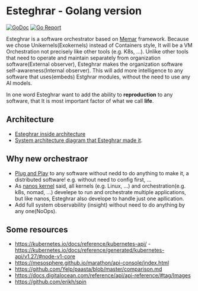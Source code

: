 # Esteghrar - Golang version   
[![GoDoc](https://pkg.go.dev/badge/github.com/GeniusesGroup/esteghrar)](https://pkg.go.dev/github.com/GeniusesGroup/esteghrar)
[![Go Report](https://goreportcard.com/badge/github.com/GeniusesGroup/esteghrar)](https://goreportcard.com/report/github.com/GeniusesGroup/esteghrar)

Esteghrar is a software orchestrator based on [Memar](https://github.com/GeniusesGroup/memar) framework. Because we chose Unikernels(Exokernels) instead of Containers style, It will be a VM Orchestration not precisely like other tools (e.g. K8s, ...). Unlike other tools that need to operate and maintain separately from organization software(External observer), Esteghrar makes the organization software self-awareness(Internal observer). This will add more intelligence to any software that uses(embeds) Estghrar modules, without the need to use any AI models.

In one word Esteghrar want to add the ability to **reproduction** to any software, that It is most important factor of what we call **life**.

## Architecture
- [Esteghrar inside architecture]()
- [System architecture diagram that Esteghrar made it](https://viewer.diagrams.net/?tags=%7B%7D&highlight=0000ff&edit=_blank&layers=1&nav=1#R5VpRc5s4EP41nt49NAPIYHiM7aSXmfYuc57OXR9lo2AajBghYru%2F%2Fla2ZMAC4ybGkN5LRlokBX27%2B0n74QGarDafGE6WX6hPooFl%2BJsBmg4sy3UN%2BCsM273BNp29IWChvzeZuWEW%2FiDSKOcFWeiTtDSQUxrxMCkbFzSOyYKXbJgxui4Pe6JR%2Bb8mOCCaYbbAkW79J%2FT5Um7LGuX2P0gYLNV%2FNh1v%2F2SF1WC5k3SJfboumNDdAE0YpXzfWm0mJBLYKVz28%2B5rnh5ejJGYnzPhC5r95c0mmRO7H%2FFXRPH9%2FPGjKffxgqNM7li%2BLd8qCAJGs0QOI4yTTRXweK6GG%2FqLmYftQpgQuiKcbWGIXGgoZ8gIsUz5Cusc76EKh2UBa6QmYunj4LB0DgM0JBI%2FgwpqRgWWgRiEzhgcmwjjIqIZrDpeL0NOZgleCOMasgJsS76CN5ia0KxFsojYCWfpOHYIlK0B9YDxTGyG0RfIXAZNU8MOds7LoOAoDGKBISAAk9BY4BNCGt7KB6vQ98X0MSNp%2BENGmwH9hIYx3%2B3LHg%2FsqVgr4zTdE4lYOuWMPpMJjSisO41pLFZ5CqPoyHR5v6hlrHKAO1p4m0aV11pzmnuNnH8VUkdUYI5cHSvX1LEyjVFbYDVjBVDFPvFluLWX%2Fe5p7MokOqwAriLIXNQSbpaG213KSbBkWFACXBOyCI71eiiNZiiLOTyw0NMTcRYLLeHhiT%2Fy5obRKvjluEV6ileB77SV4frxdZskEdApD2kMD%2F6EW9r%2FgphrvFbMCuua1DvUHDPO0jAmadpSUvg2cf1hVVK41hw5TrtJ0ZgVo2tmhaWjLy8rt48Pp2Bvl9YbjkRUBnGon4heVQRbbZ2HFTdhHyom2aWML2lAYxzd5dZxOYLzMZ8pTSSA3wnnW1n%2BCZ4ow0s2If9XTL%2BxZe%2BbXEy0p5tiZ6s6Mey3MEl0v6n1RCeftuupeSnHjN%2BK0nF3p8dpGi6U%2BT6Myh4Xe6%2F1t%2BJXmrEFOYWpKmwxC8jJWKkOFUYiYPaX8otc3vNnXIVUKYQXXPDMRbLmdPF4oBB1uVakUyyKrsoyTh3LJOClJ8pWv%2F1NggzalP0%2BsJxIHLhzuBQ5Ad9Bcmz5HD6Lw5ry5a6aUqsAYU30wQ9cvJ84Tb5nqWjjnRTBngmHieAGMcmomedTksYfRIuuxTUBxwLolDDwUHqj532rFfBpt6MjWjQr3G5WEaPZWi2sJKFumNEs8uKNZZ9LjcgscqNx4zaw4673SFgIoIn7YEeUqc7yRsrcp2NXnGnZ3Z6Wo9cdl3Y5Jjy7ISjO9H9l7FzyHH0fMXEV%2BaVBcj2SpKyhrZ%2Ba15USLa8Zlg40V6u5hLwyUOrkO6m56tj9YqV9nV96qrmiMy7PLWmuTUj1T3NVxWsPRFd0mkd7JroiXfh716prE%2Fo9U111falSdv3lubnBbXYFGV9VhUX6V8v3LMM2Zkm%2FZFhUK5B0KcM2nZI9k2FRp2JDQWD4qcLyIC68K61BObHndSVyuw0JzylJUKPTQQGdY8%2FmgVIOkwupDxeMCFVONEYEemtE7KbC3vC2MEAe8fnKj8JQOGCPxVHPLUZX43hkeEfRuH%2BDPDYPW3nDp1Cj23B9FYFZPf%2BShLxzA9PqlKrO0Hqu%2FynJdsrlnKMupV19ShrqP9Do7IvCuR8U%2Bk7d52rEb06QVzH30D66ZspaqY65tfHum5gbuvnvkffD8x91o7v%2FAA%3D%3D).

## Why new orchestraor
- [Plug and Play](https://en.wikipedia.org/wiki/Plug_and_play) to any software without nedd to do anything to make it, a distributed software! e.g. without need to config first, ...
- As [nanos kernel](https://github.com/nanovms/nanos) said, all kernels (e.g. Linux, ...) and orchestration(e.g. k8s, nomad, ...) develepe to run and orchestrate multiple applications, but like nanos, Esteghrar also develope to handle just one apllication.
- Add full system observability (insight) without need to do anything by any one(NoOps).

## Some resources
- https://kubernetes.io/docs/reference/kubernetes-api/ - https://kubernetes.io/docs/reference/generated/kubernetes-api/v1.27/#node-v1-core
- https://mesosphere.github.io/marathon/api-console/index.html
- https://github.com/Yelp/paasta/blob/master/comparison.md
- https://docs.digitalocean.com/reference/api/api-reference/#tag/Images
- https://github.com/erikh/spin

